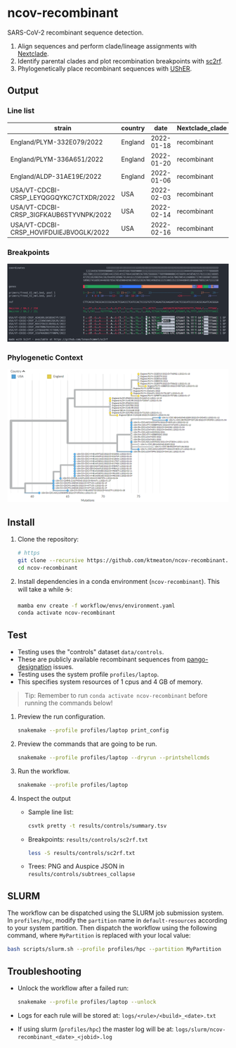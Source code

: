 # ncov-recombinant

SARS-CoV-2 recombinant sequence detection.

1. Align sequences and perform clade/lineage assignments with [Nextclade](https://github.com/nextstrain/nextclade).
1. Identify parental clades and plot recombination breakpoints with [sc2rf](https://github.com/lenaschimmel/sc2rf).
1. Phylogenetically place recombinant sequences with [UShER](https://github.com/yatisht/usher).

## Output

### Line list

| strain                    | country | date       | Nextclade_clade | Nextclade_pango | sc2rf_clades | usher_pango_lineage | usher_subtree |
| ------------------------- | ------- | ---------- | --------------- | --------------- | ------------ | ------------------- | ------------- |
| England/PLYM-332E079/2022 | England | 2022-01-18 | recombinant     | XF              | 21J/BA.1     | proposed441         | 1             |
| England/PLYM-336A651/2022 | England | 2022-01-20 | recombinant     | XF              | 21J/BA.1     | proposed441         | 1             |
| England/ALDP-31AE19E/2022 | England | 2022-01-06 | recombinant     | XF              | 21J/BA.1     | proposed422         | 1             |
|USA/VT-CDCBI-CRSP_LEYQGGQYKC7CTXDR/2022|USA|2022-02-03|recombinant|XE|BA.1/BA.2|proposed467|2|
|USA/VT-CDCBI-CRSP_3IGFKAUB6STYVNPK/2022|USA|2022-02-14|recombinant|XE|BA.1/BA.2|proposed467|2|
|USA/VT-CDCBI-CRSP_HOVIFDUIEJBVOGLK/2022|USA|2022-02-16|recombinant|XE|BA.1/BA.2|proposed467|2|

### Breakpoints

![sc2rf_output](images/sc2rf_output.png)

### Phylogenetic Context

![usher_output](images/usher_output.png)

## Install

1. Clone the repository:

    ```bash
    # https
    git clone --recursive https://github.com/ktmeaton/ncov-recombinant.git
    cd ncov-recombinant
    ```

2. Install dependencies in a conda environment (`ncov-recombinant`). This will take a while ☕:

    ```bash
    mamba env create -f workflow/envs/environment.yaml
    conda activate ncov-recombinant
    ```

## Test

- Testing uses the "controls" dataset `data/controls`.
- These are publicly available recombinant sequences from [pango-designation](https://github.com/cov-lineages/pango-designation) issues.
- Testing uses the system profile `profiles/laptop`.
- This specifies system resources of 1 cpus and 4 GB of memory.

> Tip: Remember to run `conda activate ncov-recombinant` before running the commands below!

1. Preview the run configuration.

    ```bash
    snakemake --profile profiles/laptop print_config
    ```

1. Preview the commands that are going to be run.

    ```bash
    snakemake --profile profiles/laptop --dryrun --printshellcmds
    ```

1. Run the workflow.

    ```bash
    snakemake --profile profiles/laptop
    ```

1. Inspect the output

    - Sample line list:

        ```bash
        csvtk pretty -t results/controls/summary.tsv
        ```

    - Breakpoints: `results/controls/sc2rf.txt`

        ```bash
        less -S results/controls/sc2rf.txt
        ```

    - Trees: PNG and Auspice JSON in  `results/controls/subtrees_collapse`

## SLURM

The workflow can be dispatched using the SLURM job submission system. In `profiles/hpc`, modify the `partition` name in `default-resources` according to your system partition. Then dispatch the workflow using the following command, where `MyPartition` is replaced with your local value:

```bash
bash scripts/slurm.sh --profile profiles/hpc --partition MyPartition
```

## Troubleshooting

- Unlock the workflow after a failed run:

    ```bash
    snakemake --profile profiles/laptop --unlock
    ```

- Logs for each rule will be stored at: `logs/<rule>/<build>_<date>.txt`
- If using slurm (`profiles/hpc`) the master log will be at: `logs/slurm/ncov-recombinant_<date>_<jobid>.log`
